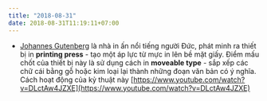 ```yaml
---
title: "2018-08-31"
date: 2018-08-31T11:19:11+07:00
---
```


* [Johannes Gutenberg](https://en.wikipedia.org/wiki/Johannes_Gutenberg) là nhà in ấn nổi tiếng người Đức, phát minh ra thiết bị in **printing press** - tạo một áp lực từ mực in lên bề mặt giấy. Điểm mấu chốt của thiết bị này là sử dụng cách in **moveable type** - sắp xếp các chữ cái bằng gỗ hoặc kim loại lại thành những đoạn văn bản có ý nghĩa. Cách hoạt động của kỷ thuật này [https://www.youtube.com/watch?v=DLctAw4JZXE](https://www.youtube.com/watch?v=DLctAw4JZXE)
